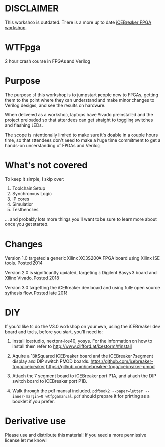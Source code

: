 DISCLAIMER
==========

This workshop is outdated. There is a more up to date [iCEBreaker FPGA workshop](https://github.com/icebreaker-fpga/icebreaker-workshop).

WTFpga
======
2 hour crash course in FPGAs and Verilog

Purpose
=======
The purpose of this workshop is to jumpstart people new to FPGAs, getting them to the point where they can understand and make minor changes to Verilog designs, and see the results on hardware.

When delivered as a workshop, laptops have Vivado preinstalled and the project preloaded so that attendees can get straight to toggling switches and flashing LEDs.

The scope is intentionally limited to make sure it's doable in a couple hours time, so that attendees don't need to make a huge time commitment to get a hands-on understanding of FPGAs and Verilog

What's not covered
==================
To keep it simple, I skip over:
1. Toolchain Setup
2. Synchronous Logic
3. IP cores
4. Simulation
5. Testbenches

... and probably lots more things you'll want to be sure to learn more about once you get started.

Changes
=======
Version 1.0 targeted a generic Xilinx XC3S200A FPGA board using Xilinx ISE tools. Posted 2014

Version 2.0 is significantly updated, targeting a Digilent Basys 3 board and Xilinx Vivado. Posted 2018

Version 3.0 targetting the iCEBreaker dev board and using fully open source sythesis flow. Posted late 2018

DIY
===
If you'd like to do the V3.0 workshop on your own, using the iCEBreaker dev board and tools, before you start, you'll need to:

1. Install icestudio, nextpnr-ice40, yosys. For the information on how to install them refer to http://www.clifford.at/icestorm/#install

2. Aquire a 1BitSquared iCEBreaker board and the iCEBreaker 7segment
display and DIP switch PMOD
boards. https://github.com/icebreaker-fpga/icebreaker  https://github.com/icebreaker-fpga/icebreaker-pmod

3. Attach the 7 segment board to iCEBreaker port P1A, and attach the DIP switch board to iCEBreaker port P1B.

4. Walk through the pdf manual included. `pdfbook2 --paper=letter --inner-margin=0 wtfpgamanual.pdf` should prepare it for printing as a booklet if you prefer.

Derivative use
==============
Please use and distribute this material! If you need a more permissive license let me know!
